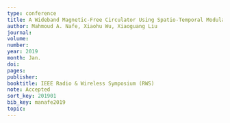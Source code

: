 ```yaml
---
type: conference
title: A Wideband Magnetic-Free Circulator Using Spatio-Temporal Modulation of 2-pole Bandpass Filters
author: Mahmoud A. Nafe, Xiaohu Wu, Xiaoguang Liu
journal:
volume:
number:
year: 2019
month: Jan.
doi:
pages:
publisher:
booktitle: IEEE Radio & Wireless Symposium (RWS)
note: Accepted
sort_key: 201901
bib_key: manafe2019
topic:
---
```

